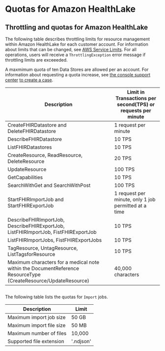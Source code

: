 # Quotas for Amazon HealthLake<a name="limits"></a>

## Throttling and quotas for Amazon HealthLake<a name="throtting"></a>

The following table describes throttling limits for resource management within Amazon HealthLake for each customer account\. For information about limits that can be changed, see [AWS Service Limits](https://docs.aws.amazon.com/general/latest/gr/aws_service_limits.html)\. For all operations, users will receive a `ThrottlingException` error message if throttling limits are exceeeded\. 

A maxmimum quota of ten Data Stores are allowed per an account\. For information about requesting a quota increase, see [the console support center](https://console.aws.amazon.com/support/home#/) [to create a case](https://console.aws.amazon.com/support/home?#/case/create)\.


| Description | Limit in Transactions per second\(TPS\) or requests per minute | 
| --- | --- | 
| CreateFHIRDatastore and DeleteFHIRDatastore | 1 request per minute | 
| DescribeFHIRDatastore | 10 TPS | 
| ListFHIRDatastores | 10 TPS | 
| CreateResource, ReadResource, DeleteResource | 20 TPS | 
| UpdateResource | 100 TPS | 
| GetCapabilities | 10 TPS | 
| SearchWithGet and SearchWithPost | 100 TPS | 
| StartFHIRImportJob and StartFHIRExportJob | 1 request per minute, only 1 job permitted at a time | 
| DescribeFHIRImportJob, DescribeFHIRExportJob, ListFHIRImportJob, FistFHIRExportJob | 10 TPS | 
| ListFHIRImportJobs, FistFHIRExportJobs | 10 TPS | 
| TagResource, UntagResource, ListTagsforResource | 10 TPS | 
| Maximum characters for a medical note within the DocumentReference ResourceType \(CreateResource/UpdateResource\) | 40,000 characters | 

## <a name="quotas-for-import-jobs"></a>

The following table lists the quotas for `Import` jobs\. 


| Description | Limit | 
| --- | --- | 
| Maximum import job size  | 50 GB | 
| Maximum import file size | 50 MB | 
| Maximum number of files | 10,000 | 
| Supported file extension | '\.ndjson' | 